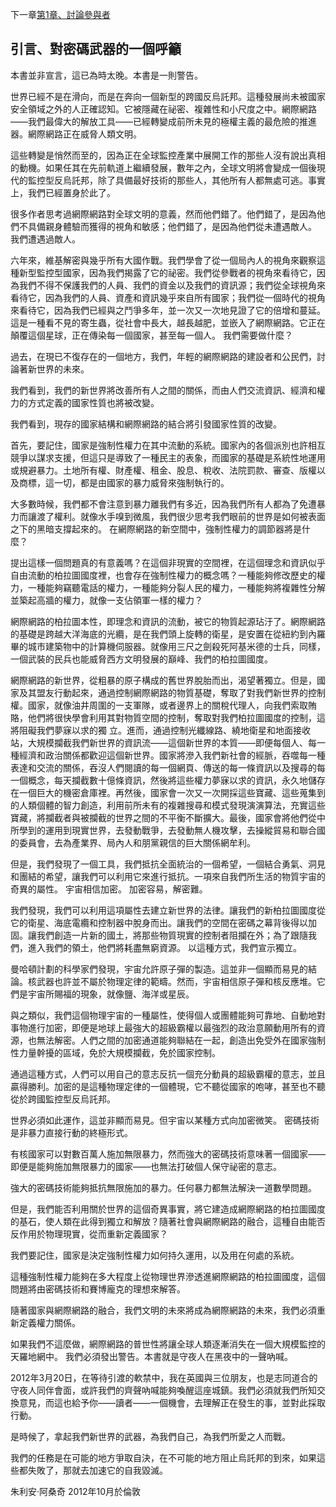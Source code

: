 下一章[第1章、討論參與者](第1章.md)    
## 引言、對密碼武器的一個呼籲

本書並非宣言，這已為時太晚。本書是一則警告。

世界已經不是在滑向，而是在奔向一個新型的跨國反烏託邦。這種發展尚未被國家安全領域之外的人正確認知。它被隱藏在祕密、複雜性和小尺度之中。網際網路——我們最偉大的解放工具——已經轉變成前所未見的極權主義的最危險的推進器。網際網路正在威脅人類文明。

這些轉變是悄然而至的，因為正在全球監控產業中展開工作的那些人沒有說出真相的動機。如果任其在先前軌道上繼續發展，數年之內，全球文明將會變成一個後現代的監控型反烏託邦，除了具備最好技術的那些人，其他所有人都無處可逃。事實上，我們已經置身於此了。

很多作者思考過網際網路對全球文明的意義，然而他們錯了。他們錯了，是因為他們不具備親身體驗而獲得的視角和敏感；他們錯了，是因為他們從未遭遇敵人。
我們遭遇過敵人。

六年來，維基解密與幾乎所有大國作戰。我們學會了從一個局內人的視角來觀察這種新型監控型國家，因為我們揭露了它的祕密。我們從參戰者的視角來看待它，因為我們不得不保護我們的人員、我們的資金以及我們的資訊源；我們從全球視角來看待它，因為我們的人員、資產和資訊幾乎來自所有國家；我們從一個時代的視角來看待它，因為我們已經與之鬥爭多年，並一次又一次地見證了它的倍增和蔓延。這是一種看不見的寄生蟲，從社會中長大，越長越肥，並嵌入了網際網路。它正在顛覆這個星球，正在傳染每一個國家，甚至每一個人。
我們需要做什麼？

過去，在現已不復存在的一個地方，我們，年輕的網際網路的建設者和公民們，討論著新世界的未來。


我們看到，我們的新世界將改善所有人之間的關係，而由人們交流資訊、經濟和權力的方式定義的國家性質也將被改變。

我們看到，現存的國家結構和網際網路的結合將引發國家性質的改變。

首先，要記住，國家是強制性權力在其中流動的系統。國家內的各個派別也許相互競爭以謀求支援，但這只是導致了一種民主的表象，而國家的基礎是系統性地運用或規避暴力。土地所有權、財產權、租金、股息、稅收、法院罰款、審查、版權以及商標，這一切，都是由國家的暴力威脅來強制執行的。

大多數時候，我們都不會注意到暴力離我們有多近，因為我們所有人都為了免遭暴力而讓渡了權利。就像水手嗅到微風，我們很少思考我們眼前的世界是如何被表面之下的黑暗支撐起來的。
在網際網路的新空間中，強制性權力的調節器將是什麼？

提出這樣一個問題真的有意義嗎？在這個非現實的空間裡，在這個理念和資訊似乎自由流動的柏拉圖國度裡，也會存在強制性權力的概念嗎？一種能夠修改歷史的權力，一種能夠竊聽電話的權力，一種能夠分裂人民的權力，一種能夠將複雜性分解並築起高牆的權力，就像一支佔領軍一樣的權力？

網際網路的柏拉圖本性，即理念和資訊的流動，被它的物質起源玷汙了。網際網路的基礎是跨越大洋海底的光纜，是在我們頭上旋轉的衛星，是安置在從紐約到內羅畢的城市建築物中的計算機伺服器。就像用三尺之劍殺死阿基米德的士兵，同樣，一個武裝的民兵也能威脅西方文明發展的巔峰、我們的柏拉圖國度。

網際網路的新世界，從粗暴的原子構成的舊世界脫胎而出，渴望著獨立。但是，國家及其盟友行動起來，通過控制網際網路的物質基礎，奪取了對我們新世界的控制權。國家，就像油井周圍的一支軍隊，或者邊界上的關稅代理人，向我們索取賄賂，他們將很快學會利用其對物質空間的控制，奪取對我們柏拉圖國度的控制，這將阻礙我們夢寐以求的獨 立。進而，通過控制光纖線路、繞地衛星和地面接收站，大規模攔截我們新世界的資訊流——這個新世界的本質——即便每個人、每一種經濟和政治關係都歡迎這個新世界。國家將滲入我們新社會的經脈，吞噬每一種表達和交流的關係，吞沒人們閱讀的每一個網頁、傳送的每一條資訊以及搜尋的每一個概念，每天攔截數十億條資訊，然後將這些權力夢寐以求的資訊，永久地儲存在一個巨大的機密倉庫裡。再然後，國家會一次又一次開採這些寶藏、這些蒐集到的人類個體的智力創造，利用前所未有的複雜搜尋和模式發現演演算法，充實這些寶藏，將攔截者與被攔截的世界之間的不平衡不斷擴大。最後，國家會將他們從中所學到的運用到現實世界，去發動戰爭，去發動無人機攻擊，去操縱貿易和聯合國的委員會，去為產業界、局內人和朋黨親信的巨大關係網牟利。

但是，我們發現了一個工具，我們抵抗全面統治的一個希望，一個結合勇氣、洞見和團結的希望，讓我們可以利用它來進行抵抗。一項來自我們所生活的物質宇宙的奇異的屬性。
宇宙相信加密。
加密容易，解密難。

我們發現，我們可以利用這項屬性去建立新世界的法律。讓我們的新柏拉圖國度從它的衛星、海底電纜和控制器中脫身而出。讓我們的空間在密碼之幕背後得以加固。讓我們創造一片新的國土，將那些物質現實的控制者阻攔在外；為了跟隨我們，進入我們的領土，他們將耗盡無窮資源。
以這種方式，我們宣示獨立。

曼哈頓計劃的科學家們發現，宇宙允許原子彈的製造。這並非一個顯而易見的結論。核武器也許並不屬於物理定律的範疇。然而，宇宙相信原子彈和核反應堆。它們是宇宙所賜福的現象，就像鹽、海洋或星辰。

與之類似，我們這個物理宇宙的一種屬性，使得個人或團體能夠可靠地、自動地對事物進行加密，即便是地球上最強大的超級霸權以最強烈的政治意願動用所有的資源，也無法解密。人們之間的加密通道能夠聯結在一起，創造出免受外在國家強制性力量幹擾的區域，免於大規模攔截，免於國家控制。

通過這種方式，人們可以用自己的意志反抗一個充分動員的超級霸權的意志，並且贏得勝利。加密的是這種物理定律的一個體現，它不聽從國家的咆哮，甚至也不聽從於跨國監控型反烏託邦。

世界必須如此運作，這並非顯而易見。但宇宙以某種方式向加密微笑。
密碼技術是非暴力直接行動的終極形式。

有核國家可以對數百萬人施加無限暴力，然而強大的密碼技術意味著一個國家——即便是能夠施加無限暴力的國家——也無法打破個人保守祕密的意志。

強大的密碼技術能夠抵抗無限施加的暴力。任何暴力都無法解決一道數學問題。

但是，我們能否利用關於世界的這個奇異事實，將它建造成網際網路的柏拉圖國度的基石，使人類在此得到獨立和解放？隨著社會與網際網路的融合，這種自由能否反作用於物理現實，從而重新定義國家？

我們要記住，國家是決定強制性權力如何持久運用，以及用在何處的系統。

這種強制性權力能夠在多大程度上從物理世界滲透進網際網路的柏拉圖國度，這個問題將由密碼技術和賽博龐克的理想來解答。

隨著國家與網際網路的融合，我們文明的未來將成為網際網路的未來，我們必須重新定義權力關係。

如果我們不這麼做，網際網路的普世性將讓全球人類逐漸消失在一個大規模監控的天羅地網中。
我們必須發出警告。本書就是守夜人在黑夜中的一聲吶喊。

2012年3月20日，在等待引渡的軟禁中，我在英國與三位朋友，也是志同道合的守夜人同伴會面，或許我們的齊聲吶喊能夠喚醒這座城鎮。我們必須就我們所知交換意見，而這也給予你——讀者——一個機會，去理解正在發生的事，並對此採取行動。

是時候了，拿起我們新世界的武器，為我們自己，為我們所愛之人而戰。
 
我們的任務是在可能的地方爭取自決，在不可能的地方阻止烏託邦的到來，如果這些都失敗了，那就去加速它的自我毀滅。

朱利安·阿桑奇
2012年10月於倫敦